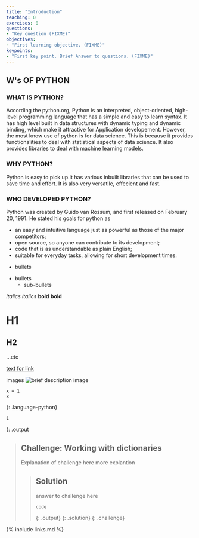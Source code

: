 ```yaml
---
title: "Introduction"
teaching: 0
exercises: 0
questions:
- "Key question (FIXME)"
objectives:
- "First learning objective. (FIXME)"
keypoints:
- "First key point. Brief Answer to questions. (FIXME)"
---
```


## W's OF PYTHON

### WHAT IS PYTHON?

According the python.org, Python is an interpreted, object-oriented, high-level programming language that has a simple and easy to learn syntax. It has high level built in data structures with dynamic typing and dynamic binding, which make it attractive for Application developement. However, the most know use of python is for data science. This is because it provides functionalities to deal with statistical aspects of data science. It also provides libraries to deal with machine learning models. 

### WHY PYTHON?

Python is easy to pick up.It has various inbuilt libraries that can be used to save time and effort. It is also very versatile, effecient and fast.

### WHO DEVELOPED PYTHON?

Python was created by Guido van Rossum, and first released on February 20, 1991. He stated his goals for python as 
- an easy and intuitive language just as powerful as those of the major competitors;
- open source, so anyone can contribute to its development;
- code that is as understandable as plain English;
- suitable for everyday tasks, allowing for short development times.

* bullets
- bullets
  - sub-bullets

*italics*
_italics_
**bold**
__bold__

# H1
## H2 
...etc

[text for link](https://...)

images
![brief description image](../fig/file-name.png)
~~~
x = 1
x
~~~
{: .language-python}

~~~
1
~~~
{: .output

> ## Challenge: Working with dictionaries
> Explanation of challenge here
> more explantion
>> ## Solution
>> answer to challenge here
>> ~~~
>> code 
>> ~~~
>> {: .output}
> {: .solution}
{: .challenge}


{% include links.md %}

